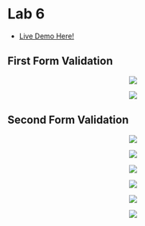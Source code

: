 # Lab 6

- [Live Demo Here!](https://webpages.scu.edu/ftp/jvu/lab6/lab6.html)

## First Form Validation 

<p align="center">
    <img src="https://media.discordapp.net/attachments/892901673322815511/903899289716150282/unknown.png">
</p>

<p align="center">
    <img src="https://media.discordapp.net/attachments/892901673322815511/903899426093936640/unknown.png">
</p>

## Second Form Validation

<p align="center">
    <img src="https://media.discordapp.net/attachments/892901673322815511/903899500194717696/unknown.png">
</p>

<p align="center">
    <img src="https://media.discordapp.net/attachments/892901673322815511/903899525788368916/unknown.png">
</p>

<p align="center">
    <img src="https://media.discordapp.net/attachments/892901673322815511/904865655306735626/unknown.png">
</p>

<p align="center">
    <img src="https://media.discordapp.net/attachments/892901673322815511/903899525788368916/unknown.png">
</p>

<p align="center">
    <img src="https://media.discordapp.net/attachments/892901673322815511/904865496380350464/unknown.png">
</p>

<p align="center">
    <img src="https://media.discordapp.net/attachments/892901673322815511/904865393150156850/unknown.png">
</p>
